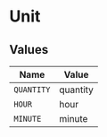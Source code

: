 # Unit


## Values

| Name       | Value      |
| ---------- | ---------- |
| `QUANTITY` | quantity   |
| `HOUR`     | hour       |
| `MINUTE`   | minute     |